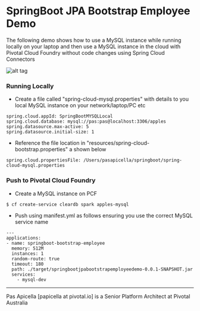 <h1>SpringBoot JPA Bootstrap Employee Demo</h2>

The following demo shows how to use a MySQL instance while running locally on your laptop and then use a MySQL instance in the cloud with
Pivotal Cloud Foundry without code changes using Spring Cloud Connectors

![alt tag](https://dl.dropboxusercontent.com/u/15829935/platform-demos/images/springboot-employee-1.png)

<h3> Running Locally </h3>

- Create a file called "spring-cloud-mysql.properties" with details to you local MySQL instance on your network/laptop/PC etc

```
spring.cloud.appId: SpringBootMYSQLLocal
spring.cloud.database: mysql://pas:pas@localhost:3306/apples
spring.datasource.max-active: 5
spring.datasource.initial-size: 1
```

- Reference the file location in "resources/spring-cloud-bootstrap.properties" a shown below

```
spring.cloud.propertiesFile: /Users/pasapicella/springboot/spring-cloud-mysql.properties
```

<h3> Push to Pivotal Cloud Foundry </h3>

- Create a MySQL instance on PCF

```
$ cf create-service cleardb spark apples-mysql
```

- Push using manifest.yml as follows  ensuring you use the correct MySQL service name

```
---
applications:
- name: springboot-bootstrap-employee
  memory: 512M
  instances: 1
  random-route: true
  timeout: 180
  path: ./target/springbootjpabootstrapemployeedemo-0.0.1-SNAPSHOT.jar
  services:
    - mysql-dev
```

<hr />
Pas Apicella [papicella at pivotal.io] is a Senior Platform Architect at Pivotal Australia 